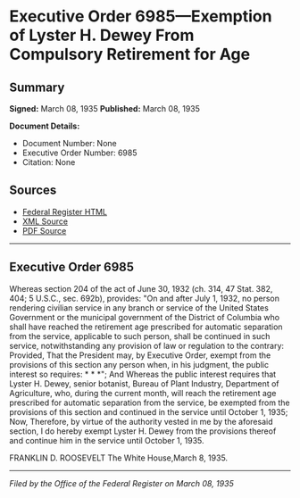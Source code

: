 # Executive Order 6985—Exemption of Lyster H. Dewey From Compulsory Retirement for Age

## Summary

**Signed:** March 08, 1935
**Published:** March 08, 1935

**Document Details:**
- Document Number: None
- Executive Order Number: 6985
- Citation: None

## Sources
- [Federal Register HTML](https://www.presidency.ucsb.edu/documents/executive-order-6985-exemption-lyster-h-dewey-from-compulsory-retirement-for-age)
- [XML Source](None)
- [PDF Source](None)

---

## Executive Order 6985

Whereas section 204 of the act of June 30, 1932 (ch. 314, 47 Stat. 382, 404; 5 U.S.C., sec. 692b), provides:
"On and after July 1, 1932, no person rendering civilian service in any branch or service of the United States Government or the municipal government of the District of Columbia who shall have reached the retirement age prescribed for automatic separation from the service, applicable to such person, shall be continued in such service, notwithstanding any provision of law or regulation to the contrary: Provided, That the President may, by Executive Order, exempt from the provisions of this section any person when, in his judgment, the public interest so requires: * * *";
And Whereas the public interest requires that Lyster H. Dewey, senior botanist, Bureau of Plant Industry, Department of Agriculture, who, during the current month, will reach the retirement age prescribed for automatic separation from the service, be exempted from the provisions of this section and continued in the service until October 1, 1935;
Now, Therefore, by virtue of the authority vested in me by the aforesaid section, I do hereby exempt Lyster H. Dewey from the provisions thereof and continue him in the service until October 1, 1935.

FRANKLIN D. ROOSEVELT
The White House,March 8, 1935.

---

*Filed by the Office of the Federal Register on March 08, 1935*

